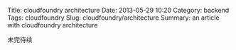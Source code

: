 Title: cloudfoundry architecture
Date: 2013-05-29 10:20
Category: backend
Tags: cloudfoundry
Slug: cloudfoundry/architecture
Summary: an article with cloudfoundry architecture

未完待续
